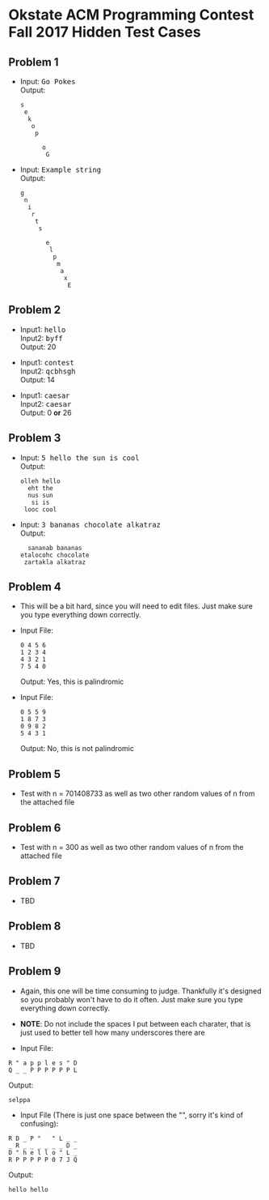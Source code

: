 # Okstate ACM Programming Contest Fall 2017 Hidden Test Cases

## Problem 1
  - Input: <kbd>Go Pokes</kbd>
    <br>
    Output:
    ```
    s
     e
      k
       o
        p
         
          o
           G
    ```

  - Input: <kbd>Example string</kbd>
    <br>
    Output:
    ```
    g
     n
      i
       r
        t
         s
          
           e
            l
             p
              m
               a
                x
                 E
    ```

## Problem 2
  - Input1: <kbd>hello</kbd>
    <br>
    Input2: <kbd>byff</kbd>
    <br>
    Output: 20

  - Input1: <kbd>contest</kbd>
    <br>
    Input2: <kbd>qcbhsgh</kbd>
    <br>
    Output: 14

  - Input1: <kbd>caesar</kbd>
    <br>
    Input2: <kbd>caesar</kbd>
    <br>
    Output: 0 **or** 26
    
## Problem 3
  - Input: <kbd>5 hello the sun is cool</kbd>
    <br>
    Output:
    ```
    olleh hello
      eht the
      nus sun
       si is
     looc cool
    ```

  - Input: <kbd>3 bananas chocolate alkatraz</kbd>
    <br>
    Output:
    ```
      sananab bananas
    etalocohc chocolate
     zartakla alkatraz
    ```

## Problem 4
  - This will be a bit hard, since you will need to edit files. Just make sure you type everything down correctly.

  - Input File:
    ```
    0 4 5 6
    1 2 3 4
    4 3 2 1
    7 5 4 0
    ```
    Output: Yes, this is palindromic

  - Input File:
    ```
    0 5 5 9
    1 8 7 3
    0 9 8 2
    5 4 3 1
    ```
    Output: No, this is not palindromic

## Problem 5
  - Test with n = 701408733 as well as two other random values of n from the attached file

## Problem 6
  - Test with n = 300 as well as two other random values of n from the attached file

## Problem 7
  - TBD

## Problem 8
  - TBD

## Problem 9
  - Again, this one will be time consuming to judge. Thankfully it's designed so you probably won't have to do it often. Just make sure you type everything down correctly.
  
  - **NOTE**: Do not include the spaces I put between each charater, that is just used to better tell how many underscores there are

  - Input File:
  ```
  R " a p p l e s " D
  Q _ _ P P P P P P L
  ```
  Output:
  ```
  selppa
  ```

  - Input File (There is just one space between the "", sorry it's kind of confusing):
  ```
  R D _ P "   " L _ _
  _ R _ _ _ _ _ _ D _
  D " h e l l o " L _
  R P P P P P 0 7 J Q
  ```
  Output:
  ```
  hello hello
  ```
